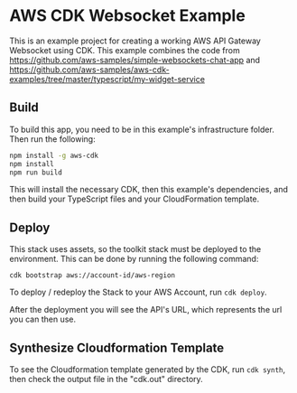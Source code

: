 # AWS CDK Websocket Example

This is an example project for creating a working AWS API Gateway Websocket using CDK.
This example combines the code from https://github.com/aws-samples/simple-websockets-chat-app and https://github.com/aws-samples/aws-cdk-examples/tree/master/typescript/my-widget-service

## Build

To build this app, you need to be in this example's infrastructure folder. Then run the following:

```bash
npm install -g aws-cdk
npm install
npm run build
```

This will install the necessary CDK, then this example's dependencies, and then build your TypeScript files and your CloudFormation template.

## Deploy
This stack uses assets, so the toolkit stack must be deployed to the environment. This can be done by running the following command:

```shell script
cdk bootstrap aws://account-id/aws-region
```

To deploy / redeploy the Stack to your AWS Account, run `cdk deploy`.

After the deployment you will see the API's URL, which represents the url you can then use.

## Synthesize Cloudformation Template

To see the Cloudformation template generated by the CDK, run `cdk synth`, then check the output file in the "cdk.out" directory.